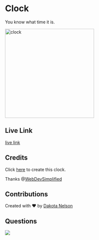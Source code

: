 # Clock

You know what time it is.

<img width="293" alt="clock" src="https://user-images.githubusercontent.com/77229281/129648557-ec0b1166-84cf-4520-89ce-2c74e3acd84c.png">

## Live Link

[live link](https://kotalilyy.github.io/clock/)

## Credits

Click [here](https://www.youtube.com/watch?v=Ki0XXrlKlHY) to create this clock.

Thanks @[WebDevSimplified](https://github.com/WebDevSimplified/JavaScript-Clock)

## Contributions

Created with ❤️ by [Dakota Nelson](https://github.com/kotalilyy)

## Questions

<a href="mailto:kotalilyy@gmail.com?"><img src="https://img.shields.io/badge/gmail-%23DD0031.svg?&style=for-the-badge&logo=gmail&logoColor=white"/></a>

